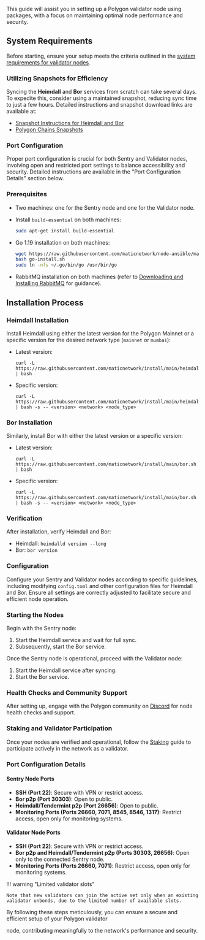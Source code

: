 This guide will assist you in setting up a Polygon validator node using packages, with a focus on maintaining optimal node performance and security.

## System Requirements

Before starting, ensure your setup meets the criteria outlined in the [system requirements for validator nodes](/pos/howto/operating/validator-node/#system-requirements-for-nodes).

### Utilizing Snapshots for Efficiency

Syncing the **Heimdall** and **Bor** services from scratch can take several days. To expedite this, consider using a maintained snapshot, reducing sync time to just a few hours. Detailed instructions and snapshot download links are available at:

- [Snapshot Instructions for Heimdall and Bor](/pos/reference/snapshot-instructions-heimdall-bor.md)
- [Polygon Chains Snapshots](https://snapshot.polygon.technology/)

### Port Configuration

Proper port configuration is crucial for both Sentry and Validator nodes, involving open and restricted port settings to balance accessibility and security. Detailed instructions are available in the "Port Configuration Details" section below.

### Prerequisites

- Two machines: one for the Sentry node and one for the Validator node.
- Install `build-essential` on both machines:

  ```sh
  sudo apt-get install build-essential
  ```

- Go 1.19 installation on both machines:

  ```sh
  wget https://raw.githubusercontent.com/maticnetwork/node-ansible/master/go-install.sh
  bash go-install.sh
  sudo ln -nfs ~/.go/bin/go /usr/bin/go
  ```

- RabbitMQ installation on both machines (refer to [Downloading and Installing RabbitMQ](https://www.rabbitmq.com/download.html) for guidance).

## Installation Process

### Heimdall Installation

Install Heimdall using either the latest version for the Polygon Mainnet or a specific version for the desired network type (`mainnet` or `mumbai`):

- Latest version:

  ```shell
  curl -L https://raw.githubusercontent.com/maticnetwork/install/main/heimdall.sh | bash
  ```

- Specific version:

  ```shell
  curl -L https://raw.githubusercontent.com/maticnetwork/install/main/heimdall.sh | bash -s -- <version> <network> <node_type>
  ```

### Bor Installation

Similarly, install Bor with either the latest version or a specific version:

- Latest version:

  ```shell
  curl -L https://raw.githubusercontent.com/maticnetwork/install/main/bor.sh | bash
  ```

- Specific version:

  ```shell
  curl -L https://raw.githubusercontent.com/maticnetwork/install/main/bor.sh | bash -s -- <version> <network> <node_type>
  ```

### Verification

After installation, verify Heimdall and Bor:

- Heimdall: `heimdalld version --long`
- Bor: `bor version`

### Configuration

Configure your Sentry and Validator nodes according to specific guidelines, including modifying `config.toml` and other configuration files for Heimdall and Bor. Ensure all settings are correctly adjusted to facilitate secure and efficient node operation.

### Starting the Nodes

Begin with the Sentry node:

1. Start the Heimdall service and wait for full sync.
2. Subsequently, start the Bor service.

Once the Sentry node is operational, proceed with the Validator node:

1. Start the Heimdall service after syncing.
2. Start the Bor service.

### Health Checks and Community Support

After setting up, engage with the Polygon community on [Discord](https://discord.gg/polygon) for node health checks and support.

### Staking and Validator Participation

Once your nodes are verified and operational, follow the [Staking](/pos/design/validator/core-components/staking.md) guide to participate actively in the network as a validator.

### Port Configuration Details

#### Sentry Node Ports

- **SSH (Port 22)**: Secure with VPN or restrict access.
- **Bor p2p (Port 30303)**: Open to public.
- **Heimdall/Tendermint p2p (Port 26656)**: Open to public.
- **Monitoring Ports (Ports 26660, 7071, 8545, 8546, 1317)**: Restrict access, open only for monitoring systems.

#### Validator Node Ports

- **SSH (Port 22)**: Secure with VPN or restrict access.
- **Bor p2p and Heimdall/Tendermint p2p (Ports 30303, 26656)**: Open only to the connected Sentry node.
- **Monitoring Ports (Ports 26660, 7071)**: Restrict access, open only for monitoring systems.

!!! warning "Limited validator slots"

    Note that new validators can join the active set only when an existing validator unbonds, due to the limited number of available slots.

By following these steps meticulously, you can ensure a secure and efficient setup of your Polygon validator

 node, contributing meaningfully to the network's performance and security.
